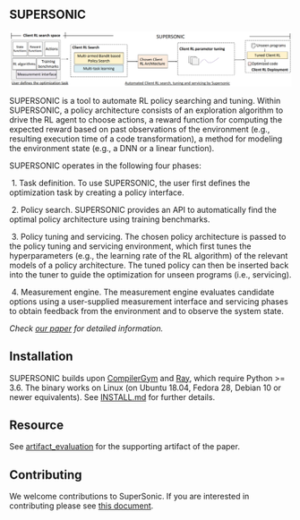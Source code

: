 ## SUPERSONIC

![SUPERSONIC](https://github.com/HuantWang/SUPERSONIC/blob/master/docs/source/_static/img/overview.png)

SUPERSONIC is a tool to automate RL policy searching and tuning. Within SUPERSONIC, a policy architecture consists of an exploration algorithm to drive the RL agent to choose actions, a reward function for computing the expected reward based on past observations of the environment (e.g., resulting execution time of a code transformation), a method for modeling the environment state (e.g., a DNN or a linear function).

SUPERSONIC operates in the following four phases:

​	1. Task definition. To use SUPERSONIC, the user first defines the optimization task by creating a policy interface. 

​	2. Policy search. SUPERSONIC provides an API to automatically find the optimal policy architecture using training benchmarks. 

​	3. Policy tuning and servicing. The chosen policy architecture is passed to the policy tuning and servicing environment, which first tunes the hyperparameters (e.g., the learning rate of the RL algorithm) of the relevant models of a policy architecture. The tuned policy can then be inserted back into the tuner to guide the optimization for unseen programs (i.e., servicing).

​	4. Measurement engine. The measurement engine evaluates candidate options using a user-supplied measurement interface and servicing phases to obtain feedback from the environment and to observe the system state. 

*Check [our paper]() for detailed information.*

## Installation

SUPERSONIC builds upon [CompilerGym](https://github.com/facebookresearch/CompilerGym) and [Ray](https://docs.ray.io/en/latest/rllib.html), which require Python >= 3.6. The binary works on Linux (on Ubuntu 18.04, Fedora 28, Debian 10 or newer equivalents).
See [INSTALL.md](INSTALL.md) for further details.

## Resource

See [artifact_evaluation](https://github.com/NWU-NISL-Optimization/SuperSonic/tree/AE/artifact_evaluation) for the supporting artifact of the paper.


## Contributing

We welcome contributions to SuperSonic. If you are interested in contributing please see
[this document](https://github.com/HuantWang/SUPERSONIC/blob/master/CONTRIBUTING.md).

